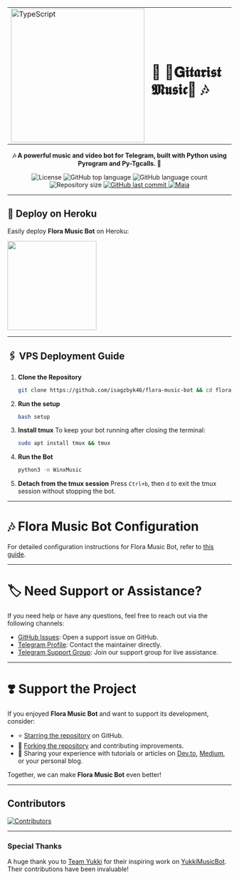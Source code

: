 <table style="width:100%" align="center" border="0">
  <tr>
    <td><img src="./assets/start_img_2.png" alt="TypeScript" width="300"></td>
    <td><h1>🎵 🎸𝐆𝖎𝖙𝖆𝖗𝖎𝖘𝖙 𝕸𝖚𝖘𝖎𝖈🎸 🎶</h1></td>
  </tr>
</table>

<p align="center">
  <strong>🎶 A powerful music and video bot for Telegram, built with Python using Pyrogram and Py-Tgcalls. 🚀</strong>
</p>

<p align="center">
  <img src="https://img.shields.io/github/license/isagzbyk46/flora-music-bot?color=00b8d3?style=flat&logo=appveyor" alt="License" />
  <img src="https://img.shields.io/github/languages/top/isagzbyk46/flora-music-bot?style=flat&logo=appveyor" alt="GitHub top language" >
  <img src="https://img.shields.io/github/languages/count/isagzbyk46/flora-music-bot?style=flat&logo=appveyor" alt="GitHub language count" >
  <img src="https://img.shields.io/github/repo-size/isagzbyk46/flora-music-bot?style=flat&logo=appveyor" alt="Repository size" >
  <a href="https://github.com/isagzbyk46/flora-music-bot/commits/master">
    <img src="https://img.shields.io/github/last-commit/isagzbyk46/flora-music-bot?style=flat&logo=appveyor" alt="GitHub last commit" >
    <img src="https://img.shields.io/badge/made%20by-Maia-15c3d6?style=flat&logo=appveyor" alt="Maia" >  
  </a>
</p>

---

## 🚀 Deploy on Heroku

Easily deploy **Flora Music Bot** on Heroku:

<a href="https://dashboard.heroku.com/new?template=https://github.com/isagzbyk46/flora-music-bot"><img src="https://img.shields.io/badge/Deploy%20To%20Heroku-red?style=for-the-badge&logo=heroku" width="200"/></a>

---

## 🖇️ VPS Deployment Guide

1. **Clone the Repository**
   ```bash
   git clone https://github.com/isagzbyk46/flora-music-bot && cd flora-music-bot
   ```

2. **Run the setup**
   ```bash
   bash setup
   ```

3. **Install tmux**
   To keep your bot running after closing the terminal:
   ```bash
   sudo apt install tmux && tmux
   ```

4. **Run the Bot**
   ```bash
   python3 -m WinxMusic
   ```

5. **Detach from the tmux session**
   Press `Ctrl+b`, then `d` to exit the tmux session without stopping the bot.

___

# 🎶 Flora Music Bot Configuration

For detailed configuration instructions for Flora Music Bot, refer
to [this guide](https://github.com/isagzbyk46/flora-music-bot/blob/main/config/README.md).

---

# 🏷 Need Support or Assistance?

If you need help or have any questions, feel free to reach out via the following channels:

- [GitHub Issues](https://github.com/isagzbyk46/flora-music-bot/issues/new?assignees=&labels=question&title=support%3A+&body=%23+Support+Question):
  Open a support issue on GitHub.
- [Telegram Profile](https://t.me/mrootx): Contact the maintainer directly.
- [Telegram Support Group](https://t.me/gitaristmusic12): Join our support group for live assistance.

---

# ❣️ Support the Project

If you enjoyed **Flora Music Bot** and want to support its development, consider:

- ⭐ [Starring the repository](https://github.com/isagzbyk46/flora-music-bot) on GitHub.
- 🍴 [Forking the repository](https://github.com/isagzbyk46/flora-music-bot) and contributing improvements.
- 📝 Sharing your experience with tutorials or articles on [Dev.to](https://dev.to/), [Medium](https://medium.com/), or
  your personal blog.

Together, we can make **Flora Music Bot** even better!

---

## Contributors

[![Contributors](https://contrib.nn.ci/api?repo=isagzbyk46/flora-music-bot&radius=100)](https://github.com/isagzbyk46/flora-music-bot/graphs/contributors)

---

### Special Thanks

A huge thank you to [Team Yukki](https://github.com/TeamYukki) for their inspiring work
on [YukkiMusicBot](https://github.com/TeamYukki/YukkiMusicBot). Their contributions have been invaluable!
